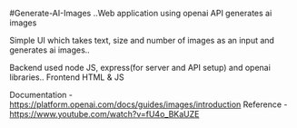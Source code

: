 ﻿#Generate-AI-Images
..Web application using openai API generates ai images

Simple UI which takes text, size and number of images as an input and generates ai images..

Backend used node JS, express(for server and API setup) and openai libraries..
Frontend HTML & JS

Documentation - https://platform.openai.com/docs/guides/images/introduction
Reference - https://www.youtube.com/watch?v=fU4o_BKaUZE
